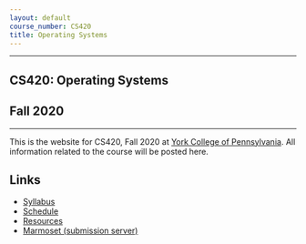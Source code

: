 ```yaml
---
layout: default
course_number: CS420
title: Operating Systems
---
```


--- --- --- --- --- --- --- --- --- --- --- --- --- --- --- --- --- --- --- --- --- --- --- ---

## CS420: Operating Systems

## Fall 2020

--- --- --- --- --- --- --- --- --- --- --- --- --- --- --- --- --- --- --- --- --- --- --- ---

This is the website for CS420, Fall 2020 at [York College of Pennsylvania](http://www.ycp.edu).
All information related to the course will be posted here.

## Links

* [Syllabus](syllabus.html)
* [Schedule](schedule.html)
* [Resources](resources/index.html)
* [Marmoset (submission server)](https://cs.ycp.edu/marmoset)
